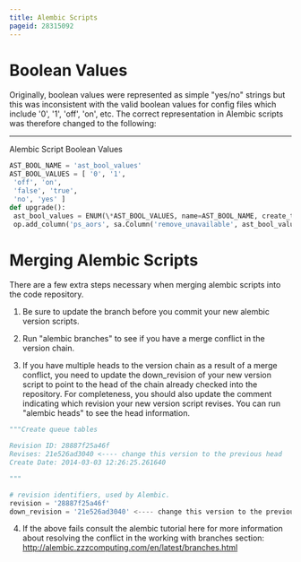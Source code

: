```yaml
---
title: Alembic Scripts
pageid: 28315092
---
```


Boolean Values
==============

Originally, boolean values were represented as simple "yes/no" strings but this was inconsistent with the valid boolean values for config files which include '0', '1', 'off', 'on', etc.  The correct representation in Alembic scripts was therefore changed to the following:

---

Alembic Script Boolean Values  

```python linenums="1"
AST_BOOL_NAME = 'ast_bool_values'
AST_BOOL_VALUES = [ '0', '1',
 'off', 'on',
 'false', 'true',
 'no', 'yes' ]
def upgrade():
 ast_bool_values = ENUM(\*AST_BOOL_VALUES, name=AST_BOOL_NAME, create_type=False)
 op.add_column('ps_aors', sa.Column('remove_unavailable', ast_bool_values))

```

Merging Alembic Scripts
=======================

There are a few extra steps necessary when merging alembic scripts into the code repository.

1) Be sure to update the branch before you commit your new alembic version scripts.

2) Run "alembic branches" to see if you have a merge conflict in the version chain.

3) If you have multiple heads to the version chain as a result of a merge conflict, you need to update the down_revision of your new version script to point to the head of the chain already checked into the repository. For completeness, you should also update the comment indicating which revision your new version script revises. You can run "alembic heads" to see the head information.

```python linenums="1"
"""Create queue tables

Revision ID: 28887f25a46f
Revises: 21e526ad3040 <---- change this version to the previous head
Create Date: 2014-03-03 12:26:25.261640

"""

# revision identifiers, used by Alembic.
revision = '28887f25a46f'
down_revision = '21e526ad3040' <---- change this version to the previous head

```

4) If the above fails consult the alembic tutorial here for more information about resolving the conflict in the working with branches section: <http://alembic.zzzcomputing.com/en/latest/branches.html>

